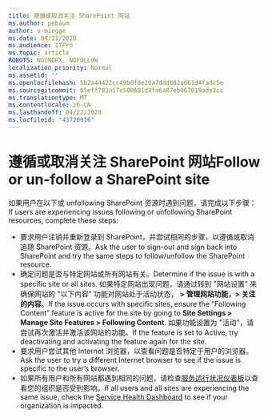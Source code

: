 ```yaml
---
title: 遵循或取消关注 SharePoint 网站
ms.author: pebaum
author: v-miegge
ms.date: 04/21/2020
ms.audience: ITPro
ms.topic: article
ROBOTS: NOINDEX, NOFOLLOW
localization_priority: Normal
ms.assetid: ''
ms.openlocfilehash: 5b2a44422cc49b0f0e20a7ddd802a661d4fadc5e
ms.sourcegitcommit: 55eff703a17e500681d8fa6a87eb067019ade3cc
ms.translationtype: MT
ms.contentlocale: zh-CN
ms.lasthandoff: 04/22/2020
ms.locfileid: "43720916"
---
```

# <a name="follow-or-un-follow-a-sharepoint-site"></a><span data-ttu-id="a877d-102">遵循或取消关注 SharePoint 网站</span><span class="sxs-lookup"><span data-stu-id="a877d-102">Follow or un-follow a SharePoint site</span></span>

<span data-ttu-id="a877d-103">如果用户在以下或 unfollowing SharePoint 资源时遇到问题，请完成以下步骤：</span><span class="sxs-lookup"><span data-stu-id="a877d-103">If users are experiencing issues following or unfollowing SharePoint resources, complete these steps:</span></span>

* <span data-ttu-id="a877d-104">要求用户注销并重新登录到 SharePoint，并尝试相同的步骤，以遵循或取消追随 SharePoint 资源。</span><span class="sxs-lookup"><span data-stu-id="a877d-104">Ask the user to sign-out and sign back into SharePoint and try the same steps to follow/unfollow the SharePoint resource.</span></span>
* <span data-ttu-id="a877d-105">确定问题是否与特定网站或所有网站有关。</span><span class="sxs-lookup"><span data-stu-id="a877d-105">Determine if the issue is with a specific site or all sites.</span></span> <span data-ttu-id="a877d-106">如果特定网站出现问题，请通过转到 "网站设置" 来确保网站的 "以下内容" 功能对网站处于活动状态， **> 管理网站功能，> 关注的内容**。</span><span class="sxs-lookup"><span data-stu-id="a877d-106">If the issue occurs with specific sites, ensure the “Following Content” feature is active for the site by going to **Site Settings > Manage Site Features > Following Content**.</span></span> <span data-ttu-id="a877d-107">如果功能设置为 "活动"，请尝试再次激活并激活该网站的功能。</span><span class="sxs-lookup"><span data-stu-id="a877d-107">If the feature is set to Active, try deactivating and activating the feature again for the site.</span></span>
* <span data-ttu-id="a877d-108">要求用户尝试其他 Internet 浏览器，以查看问题是否特定于用户的浏览器。</span><span class="sxs-lookup"><span data-stu-id="a877d-108">Ask the user to try a different Internet browser to see if the issue is specific to the user’s browser.</span></span>
* <span data-ttu-id="a877d-109">如果所有用户和所有网站都遇到相同的问题，请检查[服务运行状况仪表板](https://admin.microsoft.com/AdminPortal/Home#/servicehealth)以查看您的组织是否受到影响。</span><span class="sxs-lookup"><span data-stu-id="a877d-109">If all users and all sites are experiencing the same issue, check the [Service Health Dashboard](https://admin.microsoft.com/AdminPortal/Home#/servicehealth) to see if your organization is impacted.</span></span>
